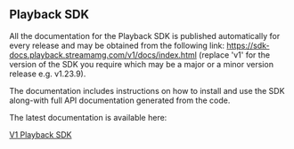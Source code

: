 ## Playback SDK

All the documentation for the Playback SDK is published automatically for every release and may be obtained from the
following link: https://sdk-docs.playback.streamamg.com/v1/docs/index.html (replace 'v1' for the version of the SDK you 
require which may be a major or a minor version release e.g. v1.23.9).

The documentation includes instructions on how to install and use the SDK along-with full API documentation generated 
from the code.

The latest documentation is available here:

[V1 Playback SDK](https://sdk-docs.playback.streamamg.com/v1/docs/index.html)

